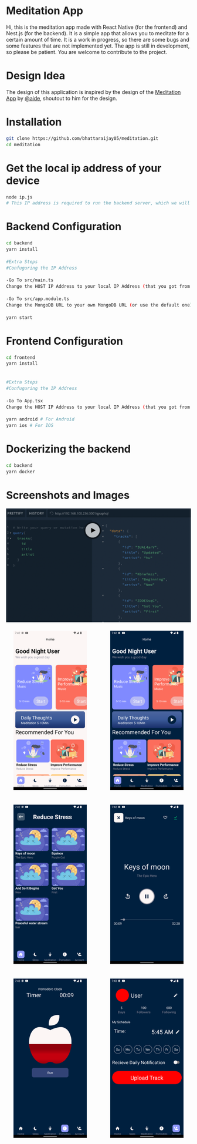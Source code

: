 # Meditation App

Hi, this is the meditation app made with React Native (for the frontend) and Nest.js (for the backend). It is a simple app that allows you to meditate for a certain amount of time. It is a work in progress, so there are some bugs and some features that are not implemented yet. The app is still in development, so please be patient. You are welcome to contribute to the project.

# Design Idea

The design of this application is inspired by the design of the [Meditation App](https://www.figma.com/community/file/989440009103274622) by [@aide](https://www.figma.com/@aide), shoutout to him for the design.

# Installation

```bash
git clone https://github.com/bhattaraijay05/meditation.git
cd meditation
```

# Get the local ip address of your device

```bash
node ip.js
# This IP address is required to run the backend server, which we will use to connect to the frontend.
```

# Backend Configuration

```bash
cd backend
yarn install

#Extra Steps
#Confuguring the IP Address

-Go To src/main.ts
Change the HOST IP Address to your local IP Address (that you got from the ip.js file)

-Go To src/app.module.ts
Change the MongoDB URL to your own MongoDB URL (or use the default one)

yarn start
```

# Frontend Configuration

```bash
cd frontend
yarn install


#Extra Steps
#Confuguring the IP Address

-Go To App.tsx
Change the HOST IP Address to your local IP Address (that you got from the ip.js file)

yarn android # For Android
yarn ios # For IOS
```

# Dockerizing the backend

```bash
cd backend
yarn docker
```

# Screenshots and Images

<img src="https://raw.githubusercontent.com/bhattaraijay05/meditation/main/static/backend.png"/>

<div style="display:flex; flex-wrap:wrap; justify-content:space-between">
<img src="https://raw.githubusercontent.com/bhattaraijay05/meditation/main/static/ui1.png" width="200px" style="margin:20px" />

<img src="https://raw.githubusercontent.com/bhattaraijay05/meditation/main/static/ui2.png" width="200px"  style="margin:20px"/>

<img src="https://raw.githubusercontent.com/bhattaraijay05/meditation/main/static/ui3.png" width="200px"  style="margin:20px"/>

<img src="https://raw.githubusercontent.com/bhattaraijay05/meditation/main/static/ui4.png" width="200px"  style="margin:20px"/>

<img src="https://raw.githubusercontent.com/bhattaraijay05/meditation/main/static/ui5.png" width="200px"  style="margin:20px"/>

<img src="https://raw.githubusercontent.com/bhattaraijay05/meditation/main/static/ui6.png" width="200px"  style="margin:20px"/>


